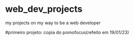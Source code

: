 # web_dev_projects
 my projects on my way to be a web developer

#primeiro projeto: copia do pomofocus(refeito em 19/01/23)
